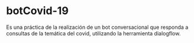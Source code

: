 # botCovid-19
Es una práctica de la realización de un bot conversacional que responda a consultas de la temática del covid, utilizando la herramienta dialogflow.
